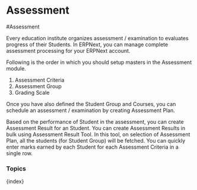 # Assessment

#Assessment

Every education institute organizes assessment / examination to evaluates progress of their Students. In ERPNext, you can manage complete assessment processing for your ERPNext account.

Following is the order in which you should setup masters in the Assessment module.

1. Assessment Criteria
2. Assessment Group
3. Grading Scale

Once you have also defined the Student Group and Courses, you can schedule an assessment / examination by creating Assessment Plan.

Based on the performance of Student in the assessment, you can create Assessment Result for an Student. You can create Assessment Results in bulk using Assessment Result Tool. In this tool, on selection of Assessment Plan, all the students (for Student Group) will be fetched. You can quickly enter marks earned by each Student for each Assessment Criteria in a single row.

### Topics

{index}